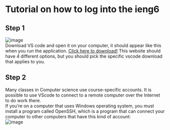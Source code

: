 # Tutorial on how to log into the ieng6
## Step 1
![image](https://user-images.githubusercontent.com/56976660/149557528-83f9b43b-5cb6-4b86-8669-5543a20a3bf3.png)\
Download VS code and open it on your computer, it should appear like this when you run the application. [Click here to download!](https://code.visualstudio.com/download) This website should have 4 different options, but you should pick the specific vscode download that applies to you.
## Step 2
Many classes in Computer science use course-specific accounts. It is possible to use VScode to connect to a remote computer over the Internet to do work there.
\
If you’re on a computer that uses Windows operating system, you must install a program called OpenSSH, which is a program that can connect your computer to other computers that have this kind of account:\
  ![image](https://user-images.githubusercontent.com/56976660/149551755-ea8b75fd-165a-44a2-bce3-79773601125b.png)

